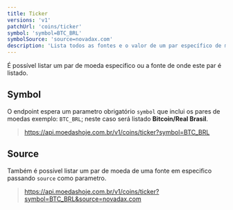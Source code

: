 ```yaml
---
title: Ticker
versions: 'v1'
patchUrl: 'coins/ticker'
symbol: 'symbol=BTC_BRL'
symbolSource: 'source=novadax.com'
description: 'Lista todos as fontes e o valor de um par específico de moedas ou um par de moedas específico por exchange'
---
```


É possível listar um par de moeda especifico ou a fonte de onde este par é listado.

## Symbol

O endpoint espera um parametro obrigatório `symbol` que inclui os pares de moedas exemplo: `BTC_BRL`; neste caso será listado **Bitcoin/Real Brasil**.

> https://api.moedashoje.com.br/v1/coins/ticker?symbol=BTC_BRL


## Source

Também é possível listar um par de moeda de uma fonte em especifico passando `source` como parametro.

> https://api.moedashoje.com.br/v1/coins/ticker?symbol=BTC_BRL&source=novadax.com
